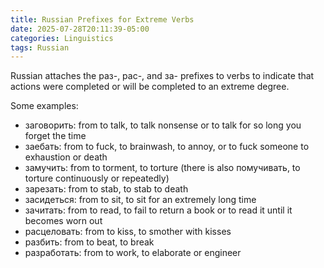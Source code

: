 ```yaml
---
title: Russian Prefixes for Extreme Verbs
date: 2025-07-28T20:11:39-05:00
categories: Linguistics
tags: Russian
---
```


Russian attaches the раз-, рас-, and за- prefixes to verbs to indicate that
actions were completed or will be completed to an extreme degree.

Some examples:

- заговорить: from to talk, to talk nonsense or to talk for so long you forget
  the time
- заебать: from to fuck, to brainwash, to annoy, or to fuck someone to
  exhaustion or death
- замучить: from to torment, to torture (there is also помучивать, to torture
  continuously or repeatedly)
- зарезать: from to stab, to stab to death
- засидеться: from to sit, to sit for an extremely long time
- зачитать: from to read, to fail to return a book or to read it until it
  becomes worn out
- раcцеловать: from to kiss, to smother with kisses
- разбить: from to beat, to break
- разработать: from to work, to elaborate or engineer
